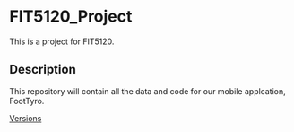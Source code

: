 # FIT5120_Project
This is a project for FIT5120.

## Description
This repository will contain all the data and code for our mobile applcation, FootTyro.

[Versions](/master/versions)
      

